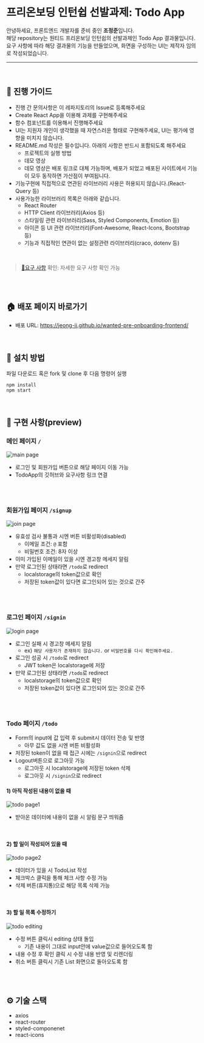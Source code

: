 # 프리온보딩 인턴쉽 선발과제: Todo App

안녕하세요, 프론트엔드 개발자를 준비 중인 **조정준**입니다.<br/>
해당 repository는 원티드 프리온보딩 인턴쉽의 선발과제인 Todo App 결과물입니다.<br/>
요구 사항에 따라 해당 결과물의 기능을 만들었으며,
화면을 구성하는 UI는 제작자 임의로 작성되었습니다.

---

<br/>

## 📝 진행 가이드

- 진행 간 문의사항은 이 레파지토리의 Issue로 등록해주세요
- Create React App을 이용해 과제를 구현해주세요
- 함수 컴포넌트를 이용해서 진행해주세요
- UI는 지원자 개인이 생각했을 때 자연스러운 형태로 구현해주세요, UI는 평가에 영향을 미치지 않습니다.
- README.md 작성은 필수입니다. 아래의 사항은 반드시 포함되도록 해주세요
  - 프로젝트의 실행 방법
  - 데모 영상
  - 데모 영상은 배포 링크로 대체 가능하며, 배포가 되었고 배포된 사이트에서 기능이 모두 동작하면 가산점이 부여됩니다.
- 기능구현에 직접적으로 연관된 라이브러리 사용은 허용되지 않습니다.(React-Query 등)
- 사용가능한 라이브러리 목록은 아래와 같습니다.
  - React Router
  - HTTP Client 라이브러리(Axios 등)
  - 스타일링 관련 라이브러리(Sass, Styled Components, Emotion 등)
  - 아이콘 등 UI 관련 라이브러리(Font-Awesome, React-Icons, Bootstrap 등)
  - 기능과 직접적인 연관이 없는 설정관련 라이브러리(craco, dotenv 등)

<br/>

> [📃요구 사항](https://github.com/walking-sunset/selection-task) 확인: 자세한 요구 사항 확인 가능

<br/>
<br/>

## 🏠 배포 페이지 바로가기

- 배포 URL: https://jeong-jj.github.io/wanted-pre-onboarding-frontend/

<br/>

## 🚀 설치 방법

파일 다운로드 혹은 fork 및 clone 후 다음 명령어 실행

```
npm install
npm start
```

<br/>

## 👀 구현 사항(preview)

### 메인 페이지 `/`

![main page](https://user-images.githubusercontent.com/96231175/226337284-d93ee797-9d05-4d4a-ad25-044812399c2b.jpg)

- 로그인 및 회원가입 버튼으로 해당 페이지 이동 가능
- TodoApp의 깃허브와 요구사항 링크 연결

<br/>
<br/>

### 회원가입 페이지 `/signup`

![join page](https://user-images.githubusercontent.com/96231175/226337304-43f4f0b6-cffa-4b0b-8396-47c5783d1c98.jpg)

- 유효성 검사 불통과 시엔 버튼 비활성화(disabled)
  - 이메일 조건: `@` 포함
  - 비밀번호 조건: 8자 이상
- 이미 가입된 이메일이 있을 시엔 경고창 메세지 알림
- 만약 로그인된 상태라면 `/todo`로 redirect
  - localstorage의 token값으로 확인
  - 저장된 token값이 있다면 로그인되어 있는 것으로 간주

<br/>
<br/>

### 로그인 페이지 `/signin`

![login page](https://user-images.githubusercontent.com/96231175/226337302-9ccf2521-90a9-49b2-a0ab-5582b194fe5f.jpg)

- 로그인 실패 시 경고창 메세지 알림
  - ex) `해당 사용자가 존재하지 않습니다.` or `비밀번호를 다시 확인해주세요.`
- 로그인 성공 시 `/todo`로 redirect
  - JWT token은 localstorage에 저장
- 만약 로그인된 상태라면 `/todo`로 redirect
  - localstorage의 token값으로 확인
  - 저장된 token값이 있다면 로그인되어 있는 것으로 간주

<br/>
<br/>

### Todo 페이지 `/todo`

- Form의 input에 값 입력 후 submit시 데이터 전송 및 반영
  - 아무 값도 없을 시엔 버튼 비활성화
- 저장된 token이 없을 때 접근 시에는 `/signin`으로 redirect
- Logout버튼으로 로그아웃 가능
  - 로그아웃 시 localstorage에 저장된 token 삭제
  - 로그아웃 시 `/signin`으로 redirect

#### 1) 아직 작성된 내용이 없을 때

![todo page1](https://user-images.githubusercontent.com/96231175/226337298-97da8175-3c39-4df6-88f7-a3729a5889b1.jpg)

- 받아온 데이터에 내용이 없을 시 알림 문구 띄워줌

<br/>

#### 2) 할 일이 작성되어 있을 때

![todo page2](https://user-images.githubusercontent.com/96231175/226337294-11b7b1f4-a56f-404b-9558-c72e0f905e98.jpg)

- 데이터가 있을 시 TodoList 작성
- 체크박스 클릭을 통해 체크 사항 수정 가능
- 삭제 버튼(휴지통)으로 해당 목록 삭제 가능

<br/>

#### 3) 할 일 목록 수정하기

![todo editing](https://user-images.githubusercontent.com/96231175/226337321-4b2fac23-e109-4c0a-9767-da6995aaec32.jpg)

- 수정 버튼 클릭시 editing 상태 돌입
  - 기존 내용이 그대로 input안에 value값으로 들어오도록 함
- 내용 수정 후 확인 클릭 시 수정 내용 반영 및 리렌더링
- 취소 버튼 클릭시 기존 List 화면으로 돌아오도록 함

<br/>
<br/>

## ⚙ 기술 스택

- axios
- react-router
- styled-componenet
- react-icons

